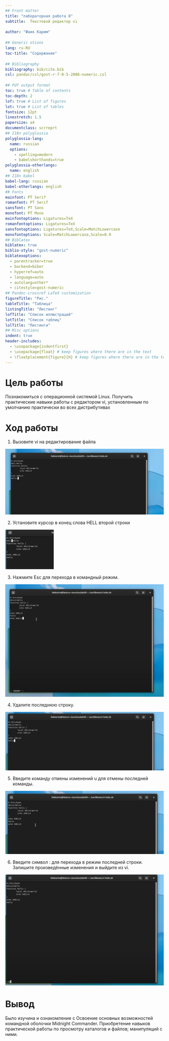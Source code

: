 ```yaml
---
## Front matter
title: "лабораторная работа 8"
subtitle:  Текстовой редактор vi

author: "Фаик Карим"

## Generic otions
lang: ru-RU
toc-title: "Содержание"

## Bibliography
bibliography: bib/cite.bib
csl: pandoc/csl/gost-r-7-0-5-2008-numeric.csl

## Pdf output format
toc: true # Table of contents
toc-depth: 2
lof: true # List of figures
lot: true # List of tables
fontsize: 12pt
linestretch: 1.5
papersize: a4
documentclass: scrreprt
## I18n polyglossia
polyglossia-lang:
  name: russian
  options:
	- spelling=modern
	- babelshorthands=true
polyglossia-otherlangs:
  name: english
## I18n babel
babel-lang: russian
babel-otherlangs: english
## Fonts
mainfont: PT Serif
romanfont: PT Serif
sansfont: PT Sans
monofont: PT Mono
mainfontoptions: Ligatures=TeX
romanfontoptions: Ligatures=TeX
sansfontoptions: Ligatures=TeX,Scale=MatchLowercase
monofontoptions: Scale=MatchLowercase,Scale=0.9
## Biblatex
biblatex: true
biblio-style: "gost-numeric"
biblatexoptions:
  - parentracker=true
  - backend=biber
  - hyperref=auto
  - language=auto
  - autolang=other*
  - citestyle=gost-numeric
## Pandoc-crossref LaTeX customization
figureTitle: "Рис."
tableTitle: "Таблица"
listingTitle: "Листинг"
lofTitle: "Список иллюстраций"
lotTitle: "Список таблиц"
lolTitle: "Листинги"
## Misc options
indent: true
header-includes:
  - \usepackage{indentfirst}
  - \usepackage{float} # keep figures where there are in the text
  - \floatplacement{figure}{H} # keep figures where there are in the text
---
```


# Цель работы

Познакомиться с операционной системой Linux. Получить практические навыки работы с редактором vi, установленным по умолчанию практически во всех дистрибутивах

# Ход работы

1. Вызовите vi на редактирование файла

![изображение 1](image/image1.png)

2. Установите курсор в конец слова HELL второй строки

![изображение 2](image/image2.png)

3. Нажмите Esc для перехода в командный режим.

![изображение 3](image/image3.png)

4. Удалите последнюю строку.


![изображение 4](image/image4.png)

5. Введите команду отмены изменений u для отмены последней команды.

![изображение 5](image/image5.png)

6. Введите символ : для перехода в режим последней строки. Запишите произведённые
изменения и выйдите из vi.
 
![изображение 6](image/image6.png)
# Вывод

Было изучина и ознакомление с Освоение основных возможностей командной оболочки Midnight Commander. Приобретение навыков практической работы по просмотру каталогов и файлов; манипуляций
с ними.

